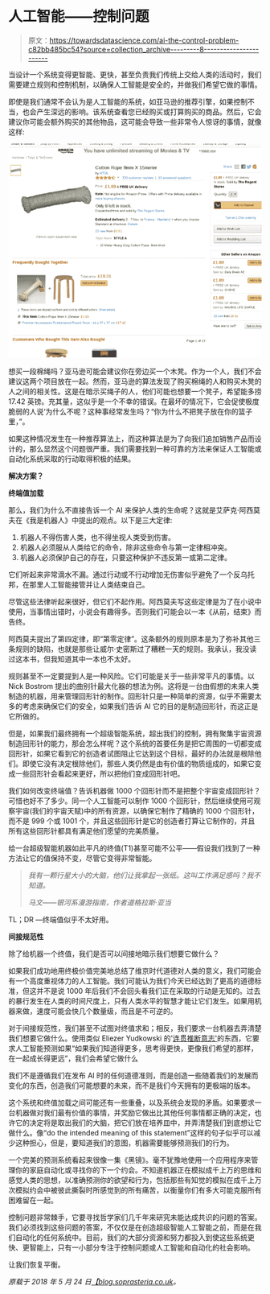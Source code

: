 # 人工智能——控制问题

> 原文：<https://towardsdatascience.com/ai-the-control-problem-c82bb485bc54?source=collection_archive---------8----------------------->

当设计一个系统变得更智能、更快，甚至负责我们传统上交给人类的活动时，我们需要建立规则和控制机制，以确保人工智能是安全的，并做我们希望它做的事情。

即使是我们通常不会认为是人工智能的系统，如亚马逊的推荐引擎，如果控制不当，也会产生深远的影响。该系统查看您已经购买或打算购买的商品。然后，它会建议你可能会额外购买的其他物品，这可能会导致一些非常令人惊讶的事情，就像这样:

![](img/e71170c8500f16777edc4913a4f8e21b.png)

想买一段棉绳吗？亚马逊可能会建议你在旁边买一个木凳。作为一个人，我们不会建议这两个项目放在一起。然而，亚马逊的算法发现了购买棉绳的人和购买木凳的人之间的相关性。这是在暗示买绳子的人，他们可能也想要一个凳子，希望能多捞 17.42 英镑。充其量，这似乎是一个不幸的错误。在最坏的情况下，它会促使极度脆弱的人说‘为什么不呢？这种事经常发生吗？“你为什么不把凳子放在你的篮子里，”。

如果这种情况发生在一种推荐算法上，而这种算法是为了向我们追加销售产品而设计的，那么显然这个问题很严重。我们需要找到一种可靠的方法来保证人工智能或自动化系统采取的行动取得积极的结果。

**解决方案？**

**终端值加载**

那么，我们为什么不直接告诉一个 AI 来保护人类的生命呢？这就是艾萨克·阿西莫夫在《我是机器人》中提出的观点。以下是三大定律:

1.  机器人不得伤害人类，也不得坐视人类受到伤害。
2.  机器人必须服从人类给它的命令，除非这些命令与第一定律相冲突。
3.  机器人必须保护自己的存在，只要这种保护不违反第一或第二定律。

它们听起来非常滴水不漏。通过行动或不行动增加无伤害似乎避免了一个反乌托邦，在那里人工智能接管并让人类结束自己。

尽管这些法律听起来很好，但它们不起作用。阿西莫夫写这些定律是为了在小说中使用，当事情出错时，小说会有趣得多。否则我们可能会以一本《从前，结束》而告终。

阿西莫夫提出了第四定律，即“第零定律”。这条额外的规则原本是为了弥补其他三条规则的缺陷，也就是那些让威尔·史密斯过了糟糕一天的规则。我承认，我没读过这本书，但我知道其中一本也不太好。

规则甚至不一定要提到人是一种风险。它们可能是关于一些非常平凡的事情。以 Nick Bostrom 提出的曲别针最大化器的想法为例。这将是一台由假想的未来人类制造的机器，用来管理回形针的制作。回形针只是一种简单的资源，似乎不需要太多的考虑来确保它们的安全，如果我们告诉 AI 它的目的是制造回形针，而这正是它所做的。

但是，如果我们最终拥有一个超级智能系统，超出我们的控制，拥有聚集宇宙资源制造回形针的能力，那会怎么样呢？这个系统的首要任务是把它周围的一切都变成回形针，如果它看到它的创造者试图阻止它达到这个目标，最好的办法就是根除他们。即使它没有决定根除他们，那些人类仍然是由有价值的物质组成的，如果它变成一些回形针会看起来更好，所以把他们变成回形针吧。

我们如何改变终端值？告诉机器做 1000 个回形针而不是把整个宇宙变成回形针？可惜也好不了多少。同一个人工智能可以制作 1000 个回形针，然后继续使用可观察宇宙(我们的宇宙天赋)中的所有资源，以确保它制作了精确的 1000 个回形针，而不是 999 个或 1001 个，并且这些回形针是它的创造者打算让它制作的，并且所有这些回形针都具有满足他们愿望的完美质量。

给一台超级智能机器如此平凡的终值(T1)甚至可能不公平——假设我们找到了一种方法让它的值保持不变，尽管它变得非常智能。

> *我有一颗行星大小的大脑，他们让我拿起一张纸。这叫工作满足感吗？我不知道。*
> 
> *马文——银河系漫游指南，作者道格拉斯·亚当*

TL；DR —终端值似乎不太好用。

**间接规范性**

除了给机器一个终值，我们是否可以间接地暗示我们想要它做什么？

如果我们成功地用终极价值完美地总结了维京时代道德对人类的意义，我们可能会有一个高度重视体力的人工智能。我们可能认为我们今天已经达到了更高的道德标准，但这并不是说 1000 年后我们不会回头看我们正在采取的行动是无知的。过去的暴行发生在人类的时间尺度上，只有人类水平的智慧才能让它们发生。如果用机器来做，速度可能会快几个数量级，而且是不可逆的。

对于间接规范性，我们甚至不试图对终值求和；相反，我们要求一台机器去弄清楚我们想要它做什么。使用类似 Eliezer Yudkowski 的'[连贯推断意志'](https://wiki.lesswrong.com/wiki/Coherent_Extrapolated_Volition)的东西，它要求人工智能预测如果“如果我们知道得更多，思考得更快，更像我们希望的那样，在一起成长得更远”，我们会希望它做什么

我们不是遵循我们在发布 AI 时的任何道德准则，而是创造一些随着我们的发展而变化的东西，创造我们可能想要的未来，而不是我们今天拥有的更极端的版本。

这个系统和终值加载之间可能还有一些重叠，以及系统会发现的矛盾。如果要求一台机器做对我们最有价值的事情，并奖励它做出比其他任何事情都正确的决定，也许它的决定将是取出我们的大脑，把它们放在培养皿中，并弄清楚我们到底想让它做什么。像“do the intended meaning of this statement”这样的句子似乎可以减少这种担心，但是，要知道我们的意图，机器需要能够预测我们的行为。

一个完美的预测系统看起来很像一集《黑镜》。毫不犹豫地使用一个应用程序来管理你的家庭自动化或寻找你的下一个约会。不知道机器正在模拟成千上万的思维和感觉人类的思想，以准确预测你的欲望和行为，包括那些有知觉的模拟在成千上万次模拟约会中被彼此撕裂时所感觉到的所有痛苦，以衡量你们有多大可能克服所有困难留在一起。

控制问题非常棘手，它要寻找哲学家们几千年来研究未能达成共识的问题的答案。我们必须找到这些问题的答案，不仅仅是在创造超级智能人工智能之前，而是在我们自动化的任何系统中。目前，我们的大部分资源和努力都投入到使这些系统更快、更智能上，只有一小部分专注于控制问题或人工智能和自动化的社会影响。

让我们恢复平衡。

*原载于 2018 年 5 月 24 日*[*【blog.soprasteria.co.uk*](https://blog.soprasteria.co.uk/2018/05/24/ai-the-control-problem/)*。*